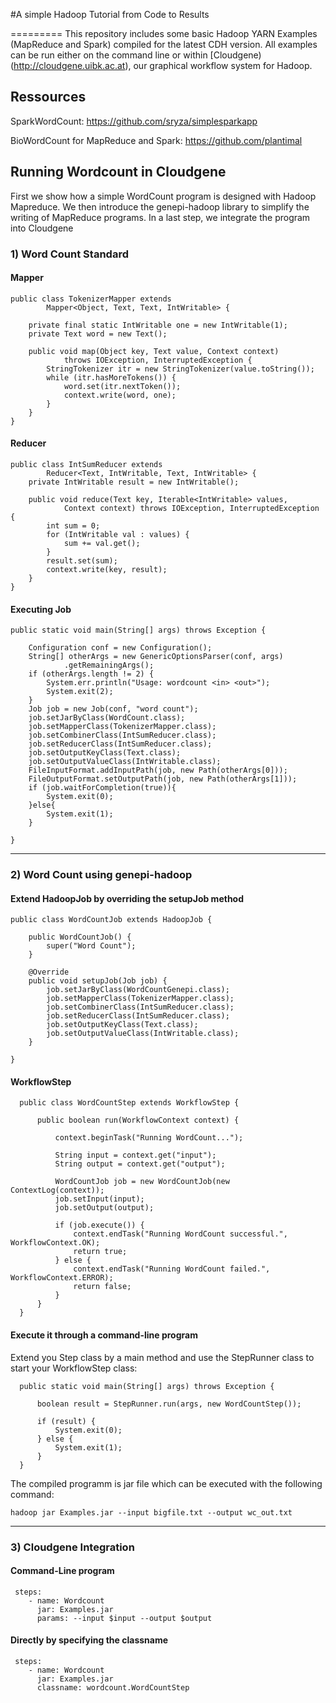 
#A simple Hadoop Tutorial from Code to Results

=========
This repository includes some basic Hadoop YARN Examples (MapReduce and Spark) compiled for the latest CDH version. All examples can be run either on the command line or within [Cloudgene)(http://cloudgene.uibk.ac.at), our graphical workflow system for Hadoop. 

## Ressources
SparkWordCount: https://github.com/sryza/simplesparkapp

BioWordCount for MapReduce and Spark: https://github.com/plantimal

## Running Wordcount in Cloudgene
First we show how a simple WordCount program is designed with Hadoop Mapreduce. We then introduce the genepi-hadoop library to simplify the writing of MapReduce programs. In a last step, we integrate the program into Cloudgene 

### 1) Word Count Standard

#### Mapper
	public class TokenizerMapper extends
			Mapper<Object, Text, Text, IntWritable> {

		private final static IntWritable one = new IntWritable(1);
		private Text word = new Text();

		public void map(Object key, Text value, Context context)
				throws IOException, InterruptedException {
			StringTokenizer itr = new StringTokenizer(value.toString());
			while (itr.hasMoreTokens()) {
				word.set(itr.nextToken());
				context.write(word, one);
			}
		}
	}

#### Reducer

	public class IntSumReducer extends
			Reducer<Text, IntWritable, Text, IntWritable> {
		private IntWritable result = new IntWritable();

		public void reduce(Text key, Iterable<IntWritable> values,
				Context context) throws IOException, InterruptedException {
			int sum = 0;
			for (IntWritable val : values) {
				sum += val.get();
			}
			result.set(sum);
			context.write(key, result);
		}
	}

#### Executing Job

 	public static void main(String[] args) throws Exception {

		Configuration conf = new Configuration();
		String[] otherArgs = new GenericOptionsParser(conf, args)
				.getRemainingArgs();
		if (otherArgs.length != 2) {
			System.err.println("Usage: wordcount <in> <out>");
			System.exit(2);
		}
		Job job = new Job(conf, "word count");
		job.setJarByClass(WordCount.class);
		job.setMapperClass(TokenizerMapper.class);
		job.setCombinerClass(IntSumReducer.class);
		job.setReducerClass(IntSumReducer.class);
		job.setOutputKeyClass(Text.class);
		job.setOutputValueClass(IntWritable.class);
		FileInputFormat.addInputPath(job, new Path(otherArgs[0]));
		FileOutputFormat.setOutputPath(job, new Path(otherArgs[1]));
		if (job.waitForCompletion(true)){
			System.exit(0);
		}else{
			System.exit(1);
		}
		
	}

----------------------------

### 2) Word Count using genepi-hadoop

#### Extend HadoopJob by overriding the  setupJob method

	public class WordCountJob extends HadoopJob {

		public WordCountJob() {
			super("Word Count");
		}

		@Override
		public void setupJob(Job job) {
			job.setJarByClass(WordCountGenepi.class);
			job.setMapperClass(TokenizerMapper.class);
			job.setCombinerClass(IntSumReducer.class);
			job.setReducerClass(IntSumReducer.class);
			job.setOutputKeyClass(Text.class);
			job.setOutputValueClass(IntWritable.class);
		}

	}

#### WorkflowStep

	  public class WordCountStep extends WorkflowStep {
	  
	      public boolean run(WorkflowContext context) {
	  
	          context.beginTask("Running WordCount...");
	  
	          String input = context.get("input");
	          String output = context.get("output");
	  
	          WordCountJob job = new WordCountJob(new ContextLog(context));
	          job.setInput(input);
	          job.setOutput(output);
	  
	          if (job.execute()) {
	              context.endTask("Running WordCount successful.", WorkflowContext.OK);
	              return true;
	          } else {
	              context.endTask("Running WordCount failed.", WorkflowContext.ERROR);
	              return false;
	          }
	      }
	  }


#### Execute it through a command-line program

Extend you Step class by a main method and use the StepRunner class to start your WorkflowStep class:

	  public static void main(String[] args) throws Exception {
	  
	      boolean result = StepRunner.run(args, new WordCountStep());
	  
	      if (result) {
	          System.exit(0);
	      } else {
	          System.exit(1);
	      }
	  }

The compiled programm is jar file which can be executed with the following command:

	hadoop jar Examples.jar --input bigfile.txt --output wc_out.txt


----------------------------

### 3) Cloudgene Integration

#### Command-Line program

	 steps:
	    - name: Wordcount
	      jar: Examples.jar
	      params: --input $input --output $output


#### Directly by specifying the classname

	 steps:
	    - name: Wordcount
	      jar: Examples.jar
	      classname: wordcount.WordCountStep
